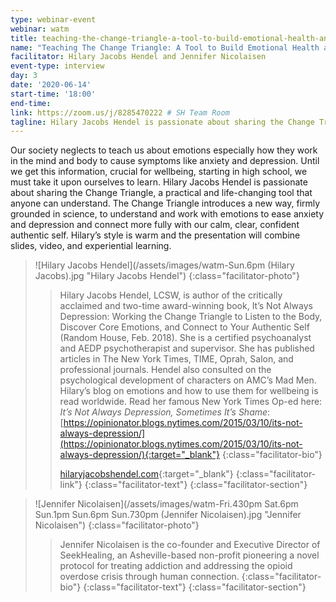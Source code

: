 ```yaml
---
type: webinar-event
webinar: watm
title: teaching-the-change-triangle-a-tool-to-build-emotional-health-and-connection-to-your-authentic-self
name: "Teaching The Change Triangle: A Tool to Build Emotional Health and Connection to Your Authentic Self"
facilitator: Hilary Jacobs Hendel and Jennifer Nicolaisen
event-type: interview
day: 3
date: '2020-06-14'
start-time: '18:00'
end-time:
link: https://zoom.us/j/8285470222 # SH Team Room
tagline: Hilary Jacobs Hendel is passionate about sharing the Change Triangle, a practical and life-changing tool that anyone can understand. The Change Triangle introduces a new way, firmly grounded in science, to understand and work with emotions to ease anxiety and depression and connect more fully with our calm, clear, confident authentic self.
---
```


Our society neglects to teach us about emotions especially how they work in the mind and body to cause symptoms like anxiety and depression. Until we get this information, crucial for wellbeing, starting in high school, we must take it upon ourselves to learn.  Hilary Jacobs Hendel is passionate about sharing the Change Triangle, a practical and life-changing tool that anyone can understand. The Change Triangle introduces a new way, firmly grounded in science, to understand and work with emotions to ease anxiety and depression and connect more fully with our calm, clear, confident authentic self. Hilary’s style is warm and the presentation will combine slides, video, and experiential learning.

> ![Hilary Jacobs Hendel](/assets/images/watm-Sun.6pm (Hilary Jacobs).jpg "Hilary Jacobs Hendel")
> {:class="facilitator-photo"}
>
> > Hilary Jacobs Hendel, LCSW, is author of the critically acclaimed and two-time award-winning book, It’s Not Always Depression: Working the Change Triangle to Listen to the Body, Discover Core Emotions, and Connect to Your Authentic Self (Random House, Feb. 2018). She is a certified psychoanalyst and AEDP psychotherapist and supervisor. She has published articles in The New York Times, TIME, Oprah, Salon, and professional journals. Hendel also consulted on the psychological development of characters on AMC’s Mad Men. Hilary’s blog on emotions and how to use them for wellbeing is read worldwide. Read her famous New York Times Op-ed here: _It’s Not Always Depression, Sometimes It’s Shame_: [https://opinionator.blogs.nytimes.com/2015/03/10/its-not-always-depression/](https://opinionator.blogs.nytimes.com/2015/03/10/its-not-always-depression/){:target="_blank"}
> > {:class="facilitator-bio"}
> >
> > [hilaryjacobshendel.com](https://hilaryjacobshendel.com){:target="_blank"}
> > {:class="facilitator-link"}
> {:class="facilitator-text"}
{:class="facilitator-section"}

> ![Jennifer Nicolaisen](/assets/images/watm-Fri.430pm Sat.6pm Sun.1pm Sun.6pm Sun.730pm (Jennifer Nicolaisen).jpg "Jennifer Nicolaisen")
> {:class="facilitator-photo"}
>
> > Jennifer Nicolaisen is the co-founder and Executive Director of SeekHealing, an Asheville-based non-profit pioneering a novel protocol for treating addiction and addressing the opioid overdose crisis through human connection.
> > {:class="facilitator-bio"}
> {:class="facilitator-text"}
{:class="facilitator-section"}
